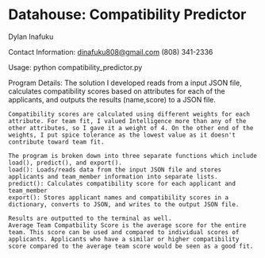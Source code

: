 # Datahouse: Compatibility Predictor
Dylan Inafuku

Contact Information:
    dinafuku808@gmail.com
    (808) 341-2336

Usage:
    python compatibility_predictor.py

Program Details:
    The solution I developed reads from a input JSON file, calculates compatibility scores based on attributes for each of the applicants, and outputs the results (name,score) to a JSON file.

    Compatibility scores are calculated using different weights for each attribute. For team fit, I valued Intelligence more than any of the other attributes, so I gave it a weight of 4. On the other end of the weights, I put spice tolerance as the lowest value as it doesn't contribute toward team fit.

    The program is broken down into three separate functions which include load(), predict(), and export().
    load(): Loads/reads data from the input JSON file and stores applicants and team_member information into separate lists.
    predict(): Calculates compatibility score for each applicant and team_member
    export(): Stores applicant names and compatibility scores in a dictionary, converts to JSON, and writes to the output JSON file.

    Results are outputted to the terminal as well.
    Average Team Compatbility Score is the average score for the entire team. This score can be used and compared to individual scores of applicants. Applicants who have a similar or higher compatibility score compared to the average team score would be seen as a good fit.